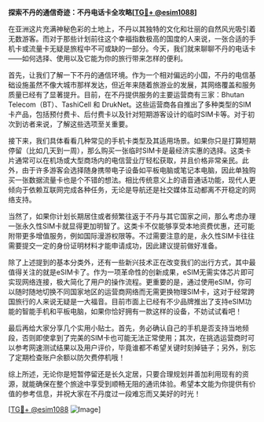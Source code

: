 **探索不丹的通信奇迹：不丹电话卡全攻略[[TG💪+ @esim1088](https://t.me/s/esim1088)]**

在亚洲这片充满神秘色彩的土地上，不丹以其独特的文化和壮丽的自然风光吸引着无数游客。而对于那些计划前往这个幸福指数极高的国度的人来说，一张合适的手机卡或流量卡无疑是旅程中不可或缺的一部分。今天，我们就来聊聊不丹的电话卡——如何选择、使用以及它能为你的旅行带来怎样的便利。

首先，让我们了解一下不丹的通信环境。作为一个相对偏远的小国，不丹的电信基础设施虽然不像大城市那样发达，但近年来随着旅游业的发展，其网络覆盖和服务质量已经有了显著提升。目前，在不丹提供服务的主要运营商有三家：Bhutan Telecom（BT）、TashiCell 和 DrukNet。这些运营商各自推出了多种类型的SIM卡产品，包括预付费卡、后付费卡以及针对短期游客设计的临时SIM卡等。对于初次到访者来说，了解这些选项至关重要。

接下来，我们具体看看几种常见的手机卡类型及其适用场景。如果你只是打算短期停留（比如几天到一周），那么购买一张临时SIM卡是最经济实惠的选择。这类卡片通常可以在机场或大型商场内的电信营业厅轻松获取，并且价格非常亲民。此外，由于许多游客会选择随身携带电子设备如平板电脑或笔记本电脑，因此单独购买一张数据流量卡也是个不错的想法。相比传统意义上的语音通话功能，现代人更倾向于依赖互联网完成各种任务，无论是导航还是社交媒体互动都离不开稳定的网络支持。

当然了，如果你计划长期居住或者频繁往返于不丹与其它国家之间，那么考虑办理一张永久性SIM卡就显得更加明智了。这类卡不仅能够享受本地资费优惠，还可能附带更多增值服务，例如国际漫游权限等。不过需要注意的是，永久性SIM卡往往需要提交一定的身份证明材料才能申请成功，因此建议提前做好准备。

除了上述提到的基本分类外，还有一些新兴技术正在改变我们的出行方式，其中最值得关注的就是eSIM卡了。作为一项革命性的创新成果，eSIM无需实体芯片即可实现网络连接，极大简化了用户的操作流程。更重要的是，通过使用eSIM，你可以随时随地切换不同国家地区的运营商网络而无需更换物理SIM卡，这对于经常跨国旅行的人来说无疑是一大福音。目前市面上已经有不少品牌推出了支持eSIM功能的智能手机和平板电脑，如果你恰好拥有一款这样的设备，不妨试试看吧！

最后再给大家分享几个实用小贴士。首先，务必确认自己的手机是否支持当地频段，否则即使拿到了完美的SIM卡也可能无法正常使用；其次，在挑选运营商时可以参考网速测试结果以及用户评价，毕竟谁都不希望关键时刻掉链子；另外，别忘了定期检查账户余额以防欠费停机哦！

综上所述，无论你是短暂停留还是长久定居，只要合理规划并善加利用现有的资源，就能确保在整个旅途中享受到顺畅无阻的通讯体验。希望本文能为你提供有价值的参考信息，并祝大家在不丹度过一段难忘而又美好的时光！

[[TG💪+ @esim1088](https://t.me/s/esim1088) ![Image](https://i.postimg.cc/4NQfJmqS/Snipaste-2025-05-13-00-14-12.png)]